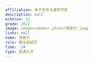 ```yaml
---
affiliation: 电子信息与通信学院
description: null
echelon: 23
grade: 2022
image: images/member_photo/简俊杰.jpeg
links: null
name: 简俊杰
role: 算法组组员
time: '24'
type: 普通队员
---
```

